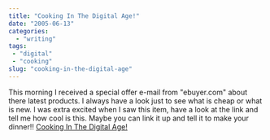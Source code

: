 ```yaml
---
title: "Cooking In The Digital Age!"
date: "2005-06-13"
categories: 
  - "writing"
tags:
 - "digital"
 - "cooking"
slug: "cooking-in-the-digital-age"
---
```


This morning I received a special offer e-mail from "ebuyer.com" about there latest products. I always have a look just to see what is cheap or what is new. I was extra excited when I saw this item, have a look at the link and tell me how cool is this. Maybe you can link it up and tell it to make your dinner!! [Cooking In The Digital Age!](https://www.ebuyer.com/customer/products/index.html?action=c2hvd19wcm9kdWN0X292ZXJ2aWV3&product_uid=85801&_LOC=UK)
